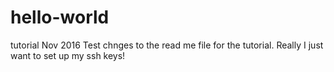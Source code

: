 # hello-world
tutorial Nov 2016
Test chnges to the read me file for the tutorial.
Really I just want to set up my ssh keys!

